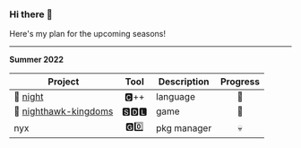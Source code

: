 ### Hi there 👋

Here's my plan for the upcoming seasons!

<hr>

**Summer 2022**

| Project                                                                   | Tool | Description         | Progress            |
| -------------------                                                       | :----: | ------------------- | :-----------------: |
| 🌙 [night](https://github.com/DynamicSquid/night)                            | 🅲++ | language            |🚀|
| 🏯 [nighthawk-kingdoms](https://github.com/DynamicSquid/nighthawk-kingdoms)  | 🆂🅳🅻 | game                |  🚀                   |
| nyx  |  🅶0️⃣ | pkg manager                |   💀                  |
